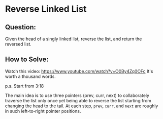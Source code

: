 # Reverse Linked List

## Question:

Given the head of a singly linked list, reverse the list, and return
the reversed list.

## How to Solve:

Watch this video: https://www.youtube.com/watch?v=O0By4Zq0OFc It's worth a thousand words.

p.s. Start from 3:18

The main idea is to use three pointers (prev, curr, next) to
collaborately traverse the list only once yet being able to reverse
the list starting from changing the head to the tail. At each step,
`prev`, `curr`, and `next` are roughly in such left-to-right pointer
positions.
